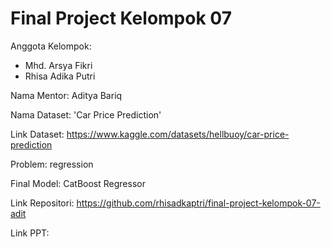 # Final Project Kelompok 07
Anggota Kelompok:
- Mhd. Arsya Fikri
- Rhisa Adika Putri

Nama Mentor: Aditya Bariq

Nama Dataset: 'Car Price Prediction'

Link Dataset: https://www.kaggle.com/datasets/hellbuoy/car-price-prediction

Problem: regression

Final Model: CatBoost Regressor

Link Repositori: https://github.com/rhisadkaptri/final-project-kelompok-07-adit

Link PPT: 
